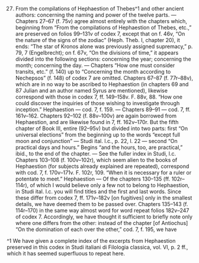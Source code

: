 27. From the compilations of Hephaestion of Thebes^1 and other ancient authors: concerning the naming and power of the twelve parts. — Chapters 27–67 (f. 75v) agree almost entirely with the chapters which, beginning from “From the compilations of Hephaestion of Thebes, etc.,” are preserved on folios 99–131v of codex 7, except that on f. 46v, “On the nature of the signs of the zodiac” (Heph. Theb. I, chapter 20), it ends: “The star of Kronos alone was previously assigned supremacy,” p. 79, 7 (Engelbrecht); on f. 67v, “On the divisions of time,” it appears divided into the following sections: concerning the year; concerning the month; concerning the day. — Chapters “How one must consider transits, etc.” (f. 140) up to “Concerning the month according to Nechepsos” (f. 148) of codex 7 are omitted. Chapters 67–87 (f. 77r–88v), which are in no way to be ascribed to Hephaestion (in chapters 69 and 87 Julian and an author named Syrus are mentioned), likewise correspond with those in codex 7, ff. 149–158v. F. 88v, 88. “How one could discover the inquiries of those wishing to investigate through inception.” Hephaestion — cod. 7, f. 159. — Chapters 89–91 — cod. 7, ff. 161v–162. Chapters 92–102 (f. 88v–100v) are again borrowed from Hephaestion, and are likewise found in 7, ff. 162v–170r. But the fifth chapter of Book III, entire (92–95v) but divided into two parts: first “On universal elections” from the beginning up to the words “except full moon and conjunction” — Studi ital. l.c., p. 22, l. 22 — second “On practical days and hours.” Begins “and the hours, too, are practical,” ibid., to the end of the chapter. — See the fuller index in Studi, l.c. Chapters 103–108 (f. 100v–102r), which seem alien to the books of Hephaestion (for subjects already explained are repeated), correspond with cod. 7, f. 170v–171v. F. 102r, 109. “When it is necessary for a ruler or potentate to meet.” Hephaestion — Of the chapters 130–135 (ff. 102r–114r), of which I would believe only a few not to belong to Hephaestion, in Studi ital. l.c. you will find titles and the first and last words. Since these differ from codex 7, ff. 171v–182v [on fugitives] only in the smallest details, we have deemed them to be passed over. Chapters 135–143 (f. 114r–170) in the same way almost word for word repeat folios 182v–247 of codex 7. Accordingly, we have thought it sufficient to briefly note only where one differs from the other: instead of the chapter [of Antiochus] “On the domination of each over the other,” cod. 7, f. 195, we have

^1 We have given a complete index of the excerpts from Hephaestion preserved in this codex in Studi italiani di Filologia classica, vol. VI, p. 2 ff., which it has seemed superfluous to repeat here.